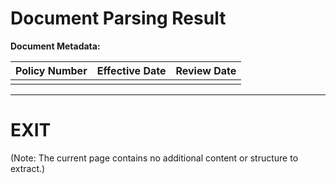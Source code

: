 # Document Parsing Result

**Document Metadata:**

| Policy Number | Effective Date | Review Date |
|---------------|----------------|-------------|
|               |                |             |

----

# EXIT

(Note: The current page contains no additional content or structure to extract.)